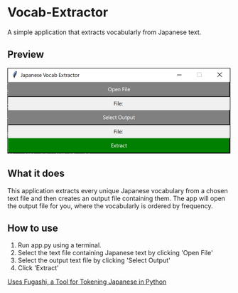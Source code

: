 # Vocab-Extractor
A simple application that extracts vocabularly from Japanese text. 

## Preview

![alt text](https://github.com/msummersBU/Vocab-Extractor/blob/main/img/preview.png "Preview")


## What it does
This application extracts every unique Japanese vocabulary from a chosen text file and then creates an output file containing them. 
The app will open the output file for you, where the vocabularly is ordered by frequency.

## How to use
  1) Run app.py using a terminal.
  2) Select the text file containing Japanese text by clicking 'Open File'
  3) Select the output text file by clicking 'Select Output'
  4) Click 'Extract'
 
[Uses Fugashi, a Tool for Tokening Japanese in Python](https://www.aclweb.org/anthology/2020.nlposs-1.7.pdf)
